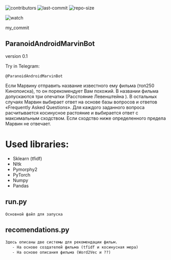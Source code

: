![contributors](https://img.shields.io/github/contributors/tesemnikov-av/pelevin-recomendation-bot) ![last-commit](https://img.shields.io/github/last-commit/tesemnikov-av/Pelevin-recomendation-bot) ![repo-size](https://img.shields.io/github/repo-size/tesemnikov-av/Pelevin-recomendation-bot)

![watch](https://img.shields.io/github/watchers/tesemnikov-av/Pelevin-recomendation-bot?style=social) 

my_commit

ParanoidAndroidMarvinBot
------------
version 0.1

Try in Telegram:

    @ParanoidAndroidMarvinBot

[comment]: ![Marvin](https://github.com/tesemnikov-av/files-rep/blob/master/marvin_logo.png)

Если Марвину отправить название известного ему фильма (топ250 Кинопоиска), то он порекомендует Вам похожий.
В названии фильма допускаются три опечатки (Расстояние Левенштейна ).
В остальных случаях Марвин выбирает ответ на основе базы вопросов и ответов «Frequently Asked Questions».
Для каждого заданного вопроса расчитывается косинусное растояние и выбирается ответ с максимальным сходством.
Если сходство ниже определенного предела Марвин не отвечает.

# Used libraries:

 - Sklearn (tfidf)
 - Nltk
 - Pymorphy2
 - PyTorch
 - Numpy
 - Pandas
 
	
 
 run.py
 ------
 
    Основной файл для запуска
    
 recomendations.py 
 -----------------
 
    Здесь описаны две системы для рекомендации фильм. 
       - На основе создателей фильма (tfidf и косинусная мера)
       - На основе описания фильма (Word2Vec и ??)
